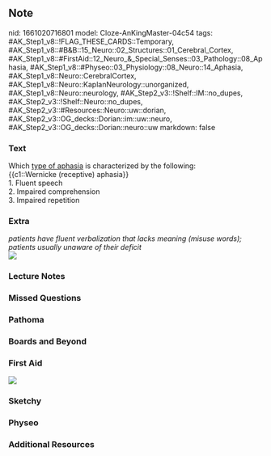 ## Note
nid: 1661020716801
model: Cloze-AnKingMaster-04c54
tags: #AK_Step1_v8::!FLAG_THESE_CARDS::Temporary, #AK_Step1_v8::#B&B::15_Neuro::02_Structures::01_Cerebral_Cortex, #AK_Step1_v8::#FirstAid::12_Neuro_&_Special_Senses::03_Pathology::08_Aphasia, #AK_Step1_v8::#Physeo::03_Physiology::08_Neuro::14_Aphasia, #AK_Step1_v8::Neuro::CerebralCortex, #AK_Step1_v8::Neuro::KaplanNeurology::unorganized, #AK_Step1_v8::Neuro::neurology, #AK_Step2_v3::!Shelf::IM::no_dupes, #AK_Step2_v3::!Shelf::Neuro::no_dupes, #AK_Step2_v3::#Resources::Neuro::uw::dorian, #AK_Step2_v3::OG_decks::Dorian::im::uw::neuro, #AK_Step2_v3::OG_decks::Dorian::neuro::uw
markdown: false

### Text
<div>
  <div>
    Which <u>type of aphasia</u> is characterized by the following:
  </div>
  <div>
    {{c1::Wernicke (receptive) aphasia}}
  </div>
  <div>
    1. Fluent speech
  </div>
  <div>
    2. Impaired comprehension
  </div>
  <div>
    3. Impaired repetition
  </div>
</div>

### Extra
<div>
  <div>
    <i>patients have fluent verbalization that lacks meaning
    (misuse words); patients usually unaware of their deficit</i>
  </div>
</div>
<div><img src="paste-336815630320117.jpg" class="resizer"></div>

### Lecture Notes


### Missed Questions


### Pathoma


### Boards and Beyond


### First Aid
<img src="tmpRbAiwX.png">

### Sketchy


### Physeo


### Additional Resources

